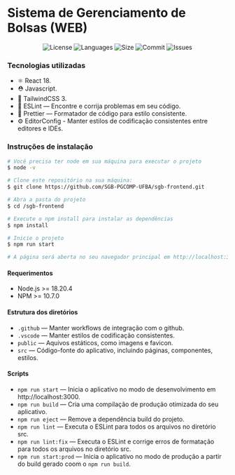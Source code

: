 # Sistema de Gerenciamento de Bolsas (WEB)

<p align="center">
    <img alt = "License" src="https://img.shields.io/github/license/SGB-PGCOMP-UFBA/sgb-frontend">
    <img alt = "Languages" src="https://img.shields.io/github/languages/count/SGB-PGCOMP-UFBA/sgb-frontend">
    <img alt = "Size" src="https://img.shields.io/github/repo-size/SGB-PGCOMP-UFBA/sgb-frontend">
    <img alt = "Commit" src="https://img.shields.io/github/last-commit/SGB-PGCOMP-UFBA/sgb-frontend">
    <img alt = "Issues" src="https://img.shields.io/github/issues/SGB-PGCOMP-UFBA/sgb-frontend">
</p>

### Tecnologias utilizadas

-   ⚛️ React 18.
-   ⛑ Javascript.
-   💅 TailwindCSS 3.
-   📏 ESLint — Encontre e corrija problemas em seu código.
-   💖 Prettier — Formatador de código para estilo consistente.
-   ⚙️ EditorConfig - Manter estilos de codificação consistentes entre editores e IDEs.

### Instruções de instalação

```bash
# Você precisa ter node em sua máquina para executar o projeto
$ node -v

# Clone este repositório na sua máquina:
$ git clone https://github.com/SGB-PGCOMP-UFBA/sgb-frontend.git

# Abra a pasta do projeto
$ cd /sgb-frontend

# Execute o npm install para instalar as dependências
$ npm install

# Inicie o projeto
$ npm run start

# A página será aberta no seu navegador principal em http://localhost:3000.
```

#### Requerimentos

-   Node.js >= 18.20.4
-   NPM >= 10.7.0

#### Estrutura dos diretórios

-   `.github` — Manter workflows de integração com o github.
-   `.vscode` — Manter estilos de codificação consistentes.
-   `public` — Aquivos estáticos, como imagens e favicon.
-   `src` — Código-fonte do aplicativo, incluindo páginas, componentes, estilos.

#### Scripts

-   `npm run start` — Inicia o aplicativo no modo de desenvolvimento em http://localhost:3000.
-   `npm run build` — Cria uma compilação de produção otimizada do seu aplicativo.
-   `npm run eject` — Remove a dependência build do projeto.
-   `npm run lint` — Executa o ESLint para todos os arquivos no diretório src.
-   `npm run lint:fix` — Executa o ESLint e corrige erros de formatação para todos os arquivos no diretório src.
-   `npm run start:prod` — Inicia o aplicativo no modo de produção a partir do build gerado coom o `npm run build`.

